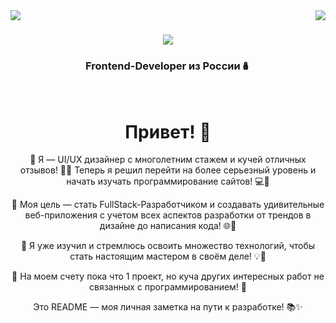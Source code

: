 <img align="left" src="https://www.codewars.com/users/Crxckovich/badges/small" />
<img align="right" src="https://visitor-badge.laobi.icu/badge?page_id=Crxckovich.Crxckovich" />

<h1 align="center">
    <img src="https://readme-typing-svg.demolab.com?font=Unbounded&weight=800&size=40&duration=3500&pause=1000&center=true&vCenter=true&width=800&height=200&lines=%D0%9F%D1%80%D0%B8%D0%B2%D0%B5%D1%82!+%D0%AF+%D0%90%D1%80%D1%82%D1%91%D0%BC+%F0%9F%96%90;%D0%AF+Frontend-Developer+%F0%9F%96%BC%EF%B8%8F;(%E3%81%A5%EF%BF%A3+3%EF%BF%A3)%E3%81%A5"/>
</h1>

<h3 align="center">Frontend-Developer из России🪆</h3>

<br/>

<div align="center">

# Привет! 🌟

🎨 Я — UI/UX дизайнер с многолетним стажем и кучей отличных отзывов! 🌟✨ Теперь я решил перейти на более серьезный уровень и начать изучать программирование сайтов! 💻🚀

🌈 Моя цель — стать FullStack-Разработчиком и создавать удивительные веб-приложения с учетом всех аспектов разработки от трендов в дизайне до написания кода! 🌐🔧

🚀 Я уже изучил и стремлюсь освоить множество технологий, чтобы стать настоящим мастером в своём деле! 💡💪

🎉 На моем счету пока что 1 проект, но куча других интересных работ не связанных с программированием! 🌟

Это README — моя личная заметка на пути к разработке! 📚✨

</div>
